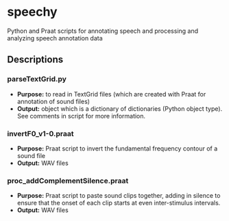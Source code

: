 speechy
=======

Python and Praat scripts for annotating speech and processing and analyzing speech annotation data

## Descriptions

### parseTextGrid.py

* **Purpose:** to read in TextGrid files (which are created with Praat for annotation of sound files)
* **Output:** object which is a dictionary of dictionaries (Python object type). See comments in script for more information.

### invertF0_v1-0.praat

* **Purpose:** Praat script to invert the fundamental frequency contour of a sound file
* **Output:** WAV files

### proc_addComplementSilence.praat

* **Purpose:** Praat script to paste sound clips together, adding in silence to ensure that the onset of each clip starts at even inter-stimulus intervals.
* **Output:** WAV files
